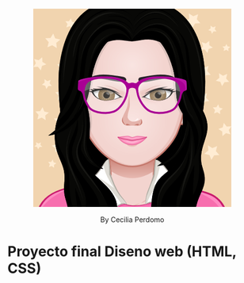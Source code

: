 <p align="center">
    <img src="./images/logos/myAvatar.png" >
</p>

<p align="center">
    By Cecilia Perdomo
</p>

<h1>Proyecto final Diseno web (HTML, CSS)</h2>